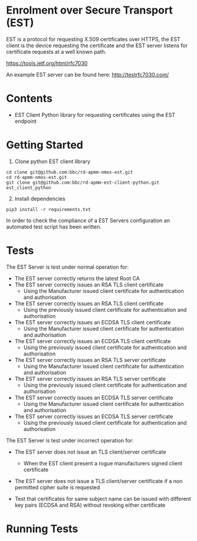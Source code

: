 
# Enrolment over Secure Transport (EST)

EST is a protocol for requesting X.509 certificates over HTTPS, the EST client is the device requesting the certificate and the EST server listens for certificate requests at a well known path.

https://tools.ietf.org/html/rfc7030

An example EST server can be found here: http://testrfc7030.com/

Contents
========

* EST Client Python library for requesting certificates using the EST endpoint



Getting Started
===============

1. Clone python EST client library
```
cd clone git@github.com:bbc/rd-apmm-nmos-est.git
cd rd-apmm-nmos-est.git
git clone git@github.com:bbc/rd-apmm-est-client-python.git est_client_python
```
2. Install dependencies
```
pip3 install -r requirements.txt
```



In order to check the compliance of a EST Servers configuration an automated test script has been written.

Tests
=====

The EST Server is test under normal operation for:
* The EST server correctly returns the latest Root CA
* The EST server correctly issues an RSA TLS client certificate
    * Using the Manufacturer issued client certificate for authentication and authorisation
* The EST server correctly issues an RSA TLS client certificate
    * Using the previously issued client certificate for authentication and authorisation
* The EST server correctly issues an ECDSA TLS client certificate
    * Using the Manufacturer issued client certificate for authentication and authorisation
* The EST server correctly issues an ECDSA TLS client certificate
    * Using the previously issued client certificate for authentication and authorisation
* The EST server correctly issues an RSA TLS server certificate
    * Using the Manufacturer issued client certificate for authentication and authorisation
* The EST server correctly issues an RSA TLS server certificate
    * Using the previously issued client certificate for authentication and authorisation
* The EST server correctly issues an ECDSA TLS server certificate
    * Using the Manufacturer issued client certificate for authentication and authorisation
* The EST server correctly issues an ECDSA TLS server certificate
    * Using the previously issued client certificate for authentication and authorisation

The EST Server is test under incorrect operation for:
* The EST server does not issue an TLS client/server certificate
    * When the EST client present a rogue manufacturers signed client certificate
* The EST server does not issue a TLS client/server certificate if a non permitted cipher suite is requested


* Test that certificates for same subject name can be issued with different key pairs (ECDSA and RSA) without revoking either certificate

Running Tests
=============

